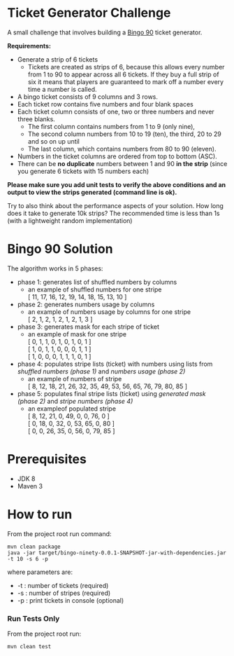 # Ticket Generator Challenge

A small challenge that involves building a [Bingo 90](https://en.wikipedia.org/wiki/Bingo_(United_Kingdom)) ticket generator.

**Requirements:**

* Generate a strip of 6 tickets
  - Tickets are created as strips of 6, because this allows every number from 1 to 90 to appear across all 6 tickets. If they buy a full strip of six it means that players are guaranteed to mark off a number every time a number is called.
* A bingo ticket consists of 9 columns and 3 rows.
* Each ticket row contains five numbers and four blank spaces
* Each ticket column consists of one, two or three numbers and never three blanks.
  - The first column contains numbers from 1 to 9 (only nine),
  - The second column numbers from 10 to 19 (ten), the third, 20 to 29 and so on up until
  - The last column, which contains numbers from 80 to 90 (eleven).
* Numbers in the ticket columns are ordered from top to bottom (ASC).
* There can be **no duplicate** numbers between 1 and 90 **in the strip** (since you generate 6 tickets with 15 numbers each)

**Please make sure you add unit tests to verify the above conditions and an output to view the strips generated (command line is ok).**

Try to also think about the performance aspects of your solution. How long does it take to generate 10k strips? 
The recommended time is less than 1s (with a lightweight random implementation)

# Bingo 90 Solution

The algorithm works in 5 phases:
* phase 1: generates list of shuffled numbers by columns
    - an example of shuffled numbers for one stripe  
        [ 11, 17, 16, 12, 19, 14, 18, 15, 13, 10 ]
* phase 2: generates numbers usage by columns
    - an example of numbers usage by columns for one stripe  
        [ 2, 1, 2, 1, 2, 1, 2, 1, 3 ]
* phase 3: generates mask for each stripe of ticket
    - an example of mask for one stripe  
        [ 0, 1, 1, 0, 1, 0, 1, 0, 1 ]  
        [ 1, 0, 1, 1, 0, 0, 0, 1, 1 ]  
        [ 1, 0, 0, 0, 1, 1, 1, 0, 1 ]
* phase 4: populates stripe lists (ticket) with numbers using lists from *shuffled numbers (phase 1)* and *numbers usage (phase 2)*
    - an example of numbers of stripe  
        [ 8, 12, 18, 21, 26, 32, 35, 49, 53, 56, 65, 76, 79, 80, 85 ]
* phase 5: populates final stripe lists (ticket) using *generated mask (phase 2)* and *stripe numbers (phase 4)*
    - an exampleof populated stripe  
        [ 8, 12, 21, 0, 49, 0, 0, 76, 0 ]  
        [ 0, 18, 0, 32, 0, 53, 65, 0, 80 ]  
        [ 0, 0, 26, 35, 0, 56, 0, 79, 85 ]  

# Prerequisites
* JDK 8
* Maven 3
# How to run
From the project root run command:
```
mvn clean package  
java -jar target/bingo-ninety-0.0.1-SNAPSHOT-jar-with-dependencies.jar -t 10 -s 6 -p
```
where parameters are:
* -t : number of tickets (required)
* -s : number of stripes (required)
* -p : print tickets in console (optional)

### Run Tests Only
From the project root run:
```
mvn clean test
```